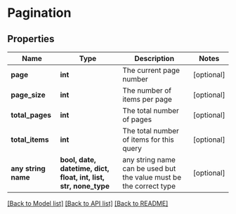 # Pagination


## Properties
Name | Type | Description | Notes
------------ | ------------- | ------------- | -------------
**page** | **int** | The current page number | [optional] 
**page_size** | **int** | The number of items per page | [optional] 
**total_pages** | **int** | The total number of pages | [optional] 
**total_items** | **int** | The total number of items for this query | [optional] 
**any string name** | **bool, date, datetime, dict, float, int, list, str, none_type** | any string name can be used but the value must be the correct type | [optional]

[[Back to Model list]](../README.md#documentation-for-models) [[Back to API list]](../README.md#documentation-for-api-endpoints) [[Back to README]](../README.md)


